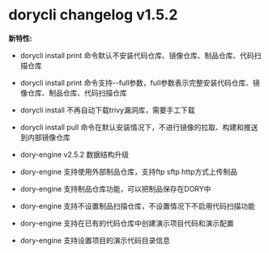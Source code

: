 # dorycli changelog v1.5.2

**新特性:**

- dorycli install print 命令默认不安装代码仓库、镜像仓库、制品仓库、代码扫描仓库

- dorycli install print 命令支持--full参数，full参数表示完整安装代码仓库、镜像仓库、制品仓库、代码扫描仓库

- dorycli install 不再自动下载trivy漏洞库，需要手工下载

- dorycli install pull 命令在默认安装情况下，不进行镜像的拉取、构建和推送到内部镜像仓库

- dory-engine v2.5.2 数据结构升级

- dory-engine 支持使用外部制品仓库，支持ftp sftp http方式上传制品

- dory-engine 支持制品仓库功能，可以把制品保存在DORY中

- dory-engine 支持不设置制品扫描仓库，不设置情况下不启用代码扫描功能

- dory-engine 支持在已有的代码仓库中创建演示项目代码和演示配置

- dory-engine 支持设置项目的演示代码目录信息

